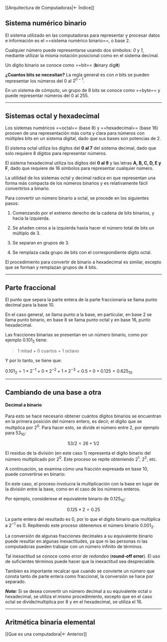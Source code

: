 [[Arquitectura de Computadoras|<- Índice]]
## Sistema numérico binario

El sistema utilizado en las computadoras para representar y procesar datos e información es el ==sistema numérico binario==, o base 2.

Cualquier número puede representarse usando dos simbolos: *0* y *1*, mediante utilizar la misma notación posicional como en el sistema decimal.

Un dígito binario se conoce como ==bit== (**b**inary dig**it**)

**¿Cuantos bits se necesitan?** La regla general es con *n* bits se pueden representar los números del 0 al $2^{n-1}$.

 En un sistema de cómputo, un grupo de 8 bits se conoce como ==byte== y puede representar números del 0 al 255.

---
## Sistemas octal y hexadecimal

Los sistemas numéricos ==octal== (base 8) y ==hexadecimal== (base 16) prooven de una representación más corta y clara para números con múltiples bits en un sistema digital, dado que sus bases son potencias de 2.

El sistema octal utiliza los dígitos del **0 al 7** del sistema decimal, dado que solo requiere 8 dígitos para representar números.

El sistema hexadecimal utiliza los dígitos del **0 al 9** y las letras **A, B, C, D, E
y F**, dado que requiere de 16 símbolos para representar cualquier número.

La utilidad de los sistemas octal y decimal radica en que representan una forma más compacta de los números binarios y es relativamente fácil convertirlos a binario.

Para convertir un número binario a octal, se procede en los siguientes pasos:

1. Comenzando por el extremo derecho de la cadena de bits binarios, y hacia la izquierda.

2. Se añaden ceros a la izquierda hasta hacer el número total de bits un múltiplo de 3.

3. Se separan en grupos de 3.

4. Se remplaza cada grupo de bits con el correspondiente dígito octal.

El procedimiento para convertir de binario a hexadecimal es similar, excepto que se forman y remplazan grupos de 4 bits.

---

##  Parte fraccional

El punto que separa la parte entera de la parte fraccionaria se llama punto decimal para la base 10.

En el caso general, se llama punto a la base, en particular, en base 2 se llama punto binario, en base 8 se llama punto octal y en base 16, punto hexadecimal.

Las fracciones binarias se presentan en un número binario, como por ejemplo $0.101_2$ tiene:

> 1 mitad + 0 cuartos + 1 octavo

Y por lo tanto, se tiene que:

$0.101_2 = 1 \times 2^{-1} + 0 \times 2^{-2} + 1 \times 2^{-3} = 0.5 + 0 + 0.125 = 0.625_{10}$

---

## Cambiando de una base a otra

#### Decimal a binario

Para esto se hace necesario obtener cuántos dígitos binarios se encuentran en la primera posición del número entero, es decir, el dígito que se multiplica por $2^0$. Para hacer esto, se divide el número entre 2, por ejemplo para $53_{10}$:

$$53/2 = 26 + 1/2$$

El residuo de la división (en este caso 1) representa el dígito binario del número multiplicado por $2^0$. Este proceso se repite obteniendo $2^1$, $2^2$, etc.

A continuación, se examina cómo una fracción expresada en base 10, puede
convertirse en binario:

En este caso, el proceso involucra la multiplicación con la base en lugar de la división entre la base, como en el caso de los números enteros.

Por ejemplo, considerese el equivalente binario de $0.125_{10}$:

$$0.125 \times 2 = 0.25$$

La parte entera del resultado es 0, por lo que el digito binario que multiplica a $2^{-1}$ es 0. Repitiendo este proceso obtenemos el número binario $0.001_2$.

La conversión de algunas fracciones decimales a su equivalente binario puede resultar en algunas inexactitudes, ya que ni las personas ni las computadoras pueden trabajar con un número infinito de términos.

Tal inexactitud se conoce como *error de redondeo* (**round-off error**). El uso de suficientes términos puede hacer que la inexactitud sea despreciable.

Tambien es importante recalcar que cuando se convierte un número que consta tanto de parte entera como fraccional, la conversión se hace por separado.

***Nota:***
Si se desea convertir un número decimal a su equivalente octal o hexadecimal, se utiliza el mismo procedimiento, excepto que en el caso octal se divide/multiplica por 8 y en el hexadecimal, se utiliza el 16.

---

## Aritmética binaria elemental

[[Que es una computadora|<- Anterior]]